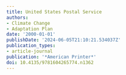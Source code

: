 ```yaml
---
title: United States Postal Service
authors:
- Climate Change
- Adaptation Plan
date: '2000-01-01'
publishDate: '2024-06-05T21:10:21.534037Z'
publication_types:
- article-journal
publication: '*American Printer*'
doi: 10.4135/9781604265774.n1362
---
```

